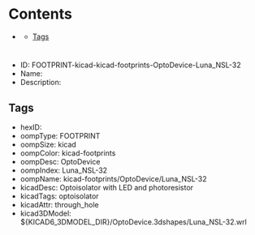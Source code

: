 



Contents
========

* [](#)
	* [Tags](#tags)

# 

- ID: FOOTPRINT-kicad-kicad-footprints-OptoDevice-Luna_NSL-32
- Name: 
- Description: 

## Tags

- hexID: 
- oompType: FOOTPRINT
- oompSize: kicad
- oompColor: kicad-footprints
- oompDesc: OptoDevice
- oompIndex: Luna_NSL-32
- oompName: kicad-footprints/OptoDevice/Luna_NSL-32
- kicadDesc: Optoisolator with LED and photoresistor
- kicadTags: optoisolator
- kicadAttr: through_hole
- kicad3DModel: ${KICAD6_3DMODEL_DIR}/OptoDevice.3dshapes/Luna_NSL-32.wrl
